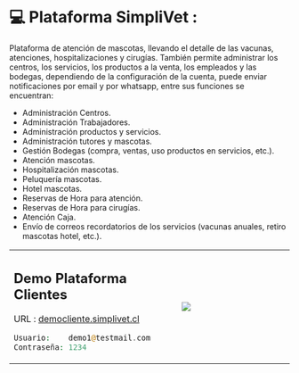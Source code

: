
# 💻 Plataforma SimpliVet :

<p>Plataforma de atención de mascotas, llevando el detalle de las vacunas, atenciones, hospitalizaciones y cirugías. También permite administrar los centros, los servicios, los productos a la venta, los empleados y las bodegas, dependiendo de la configuración de la cuenta, puede enviar notificaciones por email y por whatsapp, entre sus funciones se encuentran:</p>

<ul>
<li>Administración Centros.</li>
<li>Administración Trabajadores.</li>
<li>Administración productos y servicios.</li>
<li>Administración tutores y mascotas.</li>
<li>Gestión Bodegas (compra, ventas, uso productos en servicios, etc.).</li>
<li>Atención mascotas.</li>
<li>Hospitalización mascotas.</li>
<li>Peluquería mascotas.</li>
<li>Hotel mascotas.</li>
<li>Reservas de Hora para atención.</li>
<li>Reservas de Hora para cirugías.</li>
<li>Atención Caja.</li>
<li>Envío de correos recordatorios de los servicios (vacunas anuales, retiro mascotas hotel, etc.).</li>
</ul>

<table width="100%" >
<tr>
<td width="60%">


## Demo Plataforma Clientes

URL :   <a href="https://democliente.simplivet.cl/">democliente.simplivet.cl</a>

```php
Usuario:    demo1@testmail.com
Contraseña: 1234
```
</td>
<td>

<img src='https://tenshi98.github.io/portafolio/assets/project/img_7.jpg' />

</td>
</tr>
</table>
